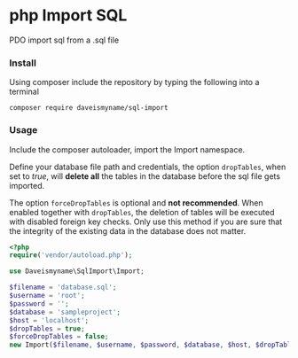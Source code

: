 # php Import SQL
PDO import sql from a .sql file

### Install

Using composer include the repository by typing the following into a terminal

```
composer require daveismyname/sql-import
```

### Usage

Include the composer autoloader, import the Import namespace.

Define your database file path and credentials, the option `dropTables`, when set to _true_, will __delete all__ the tables in the database before the sql file gets imported.

The option `forceDropTables` is optional and __not recommended__. When enabled together with `dropTables`, the deletion of tables will be executed with disabled foreign key checks. Only use this method if you are sure that the integrity of the existing data in the database does not matter.

```php
<?php
require('vendor/autoload.php');

use Daveismyname\SqlImport\Import;

$filename = 'database.sql';
$username = 'root';
$password = '';
$database = 'sampleproject';
$host = 'localhost';
$dropTables = true;
$forceDropTables = false;
new Import($filename, $username, $password, $database, $host, $dropTables, $forceDropTables);
```
